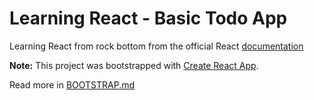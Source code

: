 # Learning React - Basic Todo App

Learning React from rock bottom from the official React [documentation](https://facebook.github.io/react/docs/hello-world.html)

**Note:**
This project was bootstrapped with [Create React App](https://github.com/facebookincubator/create-react-app).

Read more in [BOOTSTRAP.md](BOOTSTRAP.md)